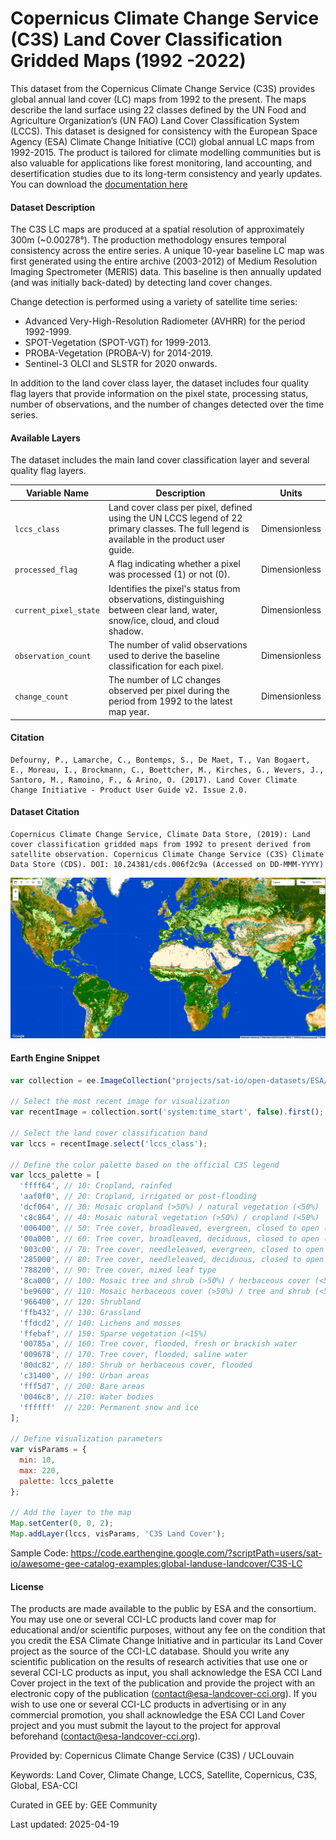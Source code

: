 # Copernicus Climate Change Service (C3S) Land Cover Classification Gridded Maps (1992 -2022)

This dataset from the Copernicus Climate Change Service (C3S) provides global annual land cover (LC) maps from 1992 to the present. The maps describe the land surface using 22 classes defined by the UN Food and Agriculture Organization’s (UN FAO) Land Cover Classification System (LCCS). This dataset is designed for consistency with the European Space Agency (ESA) Climate Change Initiative (CCI) global annual LC maps from 1992-2015. The product is tailored for climate modelling communities but is also valuable for applications like forest monitoring, land accounting, and desertification studies due to its long-term consistency and yearly updates. You can download the [documentation here](https://dast.copernicus-climate.eu/documents/satellite-land-cover/WP2-FDDP-LC-2021-2022-SENTINEL3-300m-v2.1.1_PUGS_v1.1_final.pdf)

#### Dataset Description

The C3S LC maps are produced at a spatial resolution of approximately 300m (~0.00278°). The production methodology ensures temporal consistency across the entire series. A unique 10-year baseline LC map was first generated using the entire archive (2003-2012) of Medium Resolution Imaging Spectrometer (MERIS) data. This baseline is then annually updated (and was initially back-dated) by detecting land cover changes.

Change detection is performed using a variety of satellite time series:
* Advanced Very-High-Resolution Radiometer (AVHRR) for the period 1992-1999.
* SPOT-Vegetation (SPOT-VGT) for 1999-2013.
* PROBA-Vegetation (PROBA-V) for 2014-2019.
* Sentinel-3 OLCI and SLSTR for 2020 onwards.

In addition to the land cover class layer, the dataset includes four quality flag layers that provide information on the pixel state, processing status, number of observations, and the number of changes detected over the time series.

#### Available Layers

The dataset includes the main land cover classification layer and several quality flag layers.

| Variable Name | Description | Units |
|---------------|-------------|-------|
| `lccs_class` | Land cover class per pixel, defined using the UN LCCS legend of 22 primary classes. The full legend is available in the product user guide.| Dimensionless |
| `processed_flag` | A flag indicating whether a pixel was processed (1) or not (0). | Dimensionless |
| `current_pixel_state` | Identifies the pixel's status from observations, distinguishing between clear land, water, snow/ice, cloud, and cloud shadow. | Dimensionless |
| `observation_count` | The number of valid observations used to derive the baseline classification for each pixel. | Dimensionless |
| `change_count` | The number of LC changes observed per pixel during the period from 1992 to the latest map year. | Dimensionless |

#### Citation

```
Defourny, P., Lamarche, C., Bontemps, S., De Maet, T., Van Bogaert, E., Moreau, I., Brockmann, C., Boettcher, M., Kirches, G., Wevers, J., Santoro, M., Ramoino, F., & Arino, O. (2017). Land Cover Climate Change Initiative - Product User Guide v2. Issue 2.0.
```

#### Dataset Citation

```
Copernicus Climate Change Service, Climate Data Store, (2019): Land cover classification gridded maps from 1992 to present derived from satellite observation. Copernicus Climate Change Service (C3S) Climate Data Store (CDS). DOI: 10.24381/cds.006f2c9a (Accessed on DD-MMM-YYYY)
```

![gsocmap](../images/c3slc.png)

#### Earth Engine Snippet

```javascript
var collection = ee.ImageCollection("projects/sat-io/open-datasets/ESA/C3S-LC-L4-LCCS");

// Select the most recent image for visualization
var recentImage = collection.sort('system:time_start', false).first();

// Select the land cover classification band
var lccs = recentImage.select('lccs_class');

// Define the color palette based on the official C3S legend
var lccs_palette = [
  'ffff64', // 10: Cropland, rainfed
  'aaf0f0', // 20: Cropland, irrigated or post-flooding
  'dcf064', // 30: Mosaic cropland (>50%) / natural vegetation (<50%)
  'c8c864', // 40: Mosaic natural vegetation (>50%) / cropland (<50%)
  '006400', // 50: Tree cover, broadleaved, evergreen, closed to open (>15%)
  '00a000', // 60: Tree cover, broadleaved, deciduous, closed to open (>15%)
  '003c00', // 70: Tree cover, needleleaved, evergreen, closed to open (>15%)
  '285000', // 80: Tree cover, needleleaved, deciduous, closed to open (>15%)
  '788200', // 90: Tree cover, mixed leaf type
  '8ca000', // 100: Mosaic tree and shrub (>50%) / herbaceous cover (<50%)
  'be9600', // 110: Mosaic herbaceous cover (>50%) / tree and shrub (<50%)
  '966400', // 120: Shrubland
  'ffb432', // 130: Grassland
  'ffdcd2', // 140: Lichens and mosses
  'ffebaf', // 150: Sparse vegetation (<15%)
  '00785a', // 160: Tree cover, flooded, fresh or brackish water
  '009678', // 170: Tree cover, flooded, saline water
  '00dc82', // 180: Shrub or herbaceous cover, flooded
  'c31400', // 190: Urban areas
  'fff5d7', // 200: Bare areas
  '0046c8', // 210: Water bodies
  'ffffff'  // 220: Permanent snow and ice
];

// Define visualization parameters
var visParams = {
  min: 10,
  max: 220,
  palette: lccs_palette
};

// Add the layer to the map
Map.setCenter(0, 0, 2);
Map.addLayer(lccs, visParams, 'C3S Land Cover');
```

Sample Code: https://code.earthengine.google.com/?scriptPath=users/sat-io/awesome-gee-catalog-examples:global-landuse-landcover/C3S-LC

#### License

The products are made available to the public by ESA and the consortium. You may use one or several CCI-LC products land cover map for educational and/or scientific purposes, without any fee on the condition that you credit the ESA Climate Change Initiative and in particular its Land Cover project as the source of the CCI-LC database. Should you write any scientific publication on the results of research activities that use one or several CCI-LC products as input, you shall acknowledge the ESA CCI Land Cover project in the text of the publication and provide the project with an electronic copy of the publication (contact@esa-landcover-cci.org). If you wish to use one or several CCI-LC products in advertising or in any commercial promotion, you shall acknowledge the ESA CCI Land Cover project and you must submit the layout to the project for approval beforehand (contact@esa-landcover-cci.org).

Provided by: Copernicus Climate Change Service (C3S) / UCLouvain

Keywords: Land Cover, Climate Change, LCCS, Satellite, Copernicus, C3S, Global, ESA-CCI

Curated in GEE by: GEE Community

Last updated: 2025-04-19
